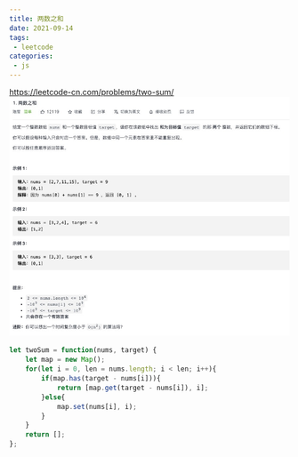 ```yaml
---
title: 两数之和
date: 2021-09-14
tags:
 - leetcode
categories:
 - js
---
```

<https://leetcode-cn.com/problems/two-sum/>
![两数之和](./img/1.jpg)

```js
let twoSum = function(nums, target) {
    let map = new Map();
    for(let i = 0, len = nums.length; i < len; i++){
        if(map.has(target - nums[i])){
            return [map.get(target - nums[i]), i];
        }else{
            map.set(nums[i], i);
        }
    }
    return [];
};
```